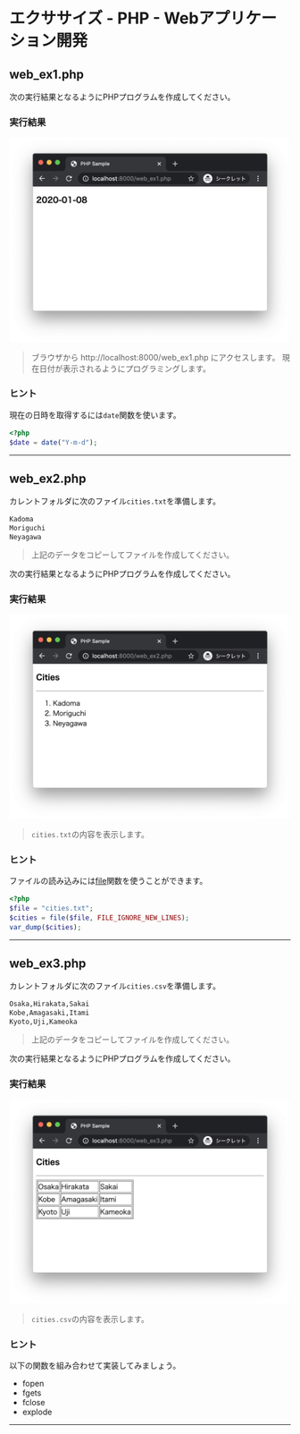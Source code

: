 # エクササイズ - PHP - Webアプリケーション開発

## web_ex1.php

次の実行結果となるようにPHPプログラムを作成してください。

### 実行結果

![](../img/01/01.png)

> ブラウザから http://localhost:8000/web_ex1.php にアクセスします。
現在日付が表示されるようにプログラミングします。

### ヒント

現在の日時を取得するには`date`関数を使います。

```php
<?php
$date = date("Y-m-d");
```

---


## web_ex2.php

カレントフォルダに次のファイル`cities.txt`を準備します。

```
Kadoma
Moriguchi
Neyagawa
```

> 上記のデータをコピーしてファイルを作成してください。

次の実行結果となるようにPHPプログラムを作成してください。

### 実行結果

![](../img/01/02.png)

> `cities.txt`の内容を表示します。

### ヒント

ファイルの読み込みには[file](https://www.php.net/manual/ja/function.file.php)関数を使うことができます。

```php
<?php
$file = "cities.txt";
$cities = file($file, FILE_IGNORE_NEW_LINES);
var_dump($cities);
```

---

## web_ex3.php

カレントフォルダに次のファイル`cities.csv`を準備します。

```
Osaka,Hirakata,Sakai
Kobe,Amagasaki,Itami
Kyoto,Uji,Kameoka
```

> 上記のデータをコピーしてファイルを作成してください。

次の実行結果となるようにPHPプログラムを作成してください。

### 実行結果

![](../img/01/03.png)

> `cities.csv`の内容を表示します。

### ヒント

以下の関数を組み合わせて実装してみましょう。

+ fopen
+ fgets
+ fclose
+ explode

---

